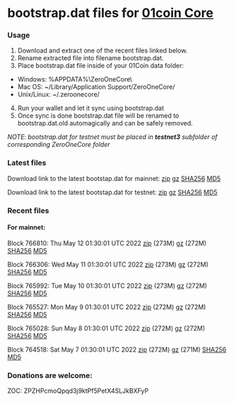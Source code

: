 # bootstrap.dat files for [01coin Core](https://01coin.io)

### Usage

1. Download and extract one of the recent files linked below.
2. Rename extracted file into filename bootstrap.dat.
3. Place bootstrap.dat file inside of your 01Coin data folder:
 - Windows: %APPDATA%\ZeroOneCore\
 - Mac OS: ~/Library/Application Support/ZeroOneCore/
 - Unix/Linux: ~/.zeroonecore/
4. Run your wallet and let it sync using bootstrap.dat
5. Once sync is done bootstrap.dat file will be renamed to bootstrap.dat.old automagically and can be safely removed.

_NOTE: bootstrap.dat for testnet must be placed in **testnet3** subfolder of corresponding ZeroOneCore folder_

### Latest files
Download link to the latest bootstap.dat for mainnet: [zip](https://files.01coin.io/mainnet/bootstrap.dat.zip) [gz](https://files.01coin.io/mainnet/bootstrap.dat.tar.gz) [SHA256](https://files.01coin.io/mainnet/sha256.txt) [MD5](https://files.01coin.io/mainnet/md5.txt)

Download link to the latest bootstap.dat for testnet: [zip](https://files.01coin.io/testnet/bootstrap.dat.zip) [gz](https://files.01coin.io/testnet/bootstrap.dat.tar.gz) [SHA256](https://files.01coin.io/testnet/sha256.txt) [MD5](https://files.01coin.io/testnet/md5.txt)

### Recent files

#### For mainnet:

Block 766810: Thu May 12 01:30:01 UTC 2022 [zip](https://files.01coin.io/mainnet/2022-05-12/bootstrap.dat.zip) (273M) [gz](https://files.01coin.io/mainnet/2022-05-12/bootstrap.dat.tar.gz) (272M) [SHA256](https://files.01coin.io/mainnet/2022-05-12/sha256.txt) [MD5](https://files.01coin.io/mainnet/2022-05-12/md5.txt)

Block 766306: Wed May 11 01:30:01 UTC 2022 [zip](https://files.01coin.io/mainnet/2022-05-11/bootstrap.dat.zip) (273M) [gz](https://files.01coin.io/mainnet/2022-05-11/bootstrap.dat.tar.gz) (272M) [SHA256](https://files.01coin.io/mainnet/2022-05-11/sha256.txt) [MD5](https://files.01coin.io/mainnet/2022-05-11/md5.txt)

Block 765992: Tue May 10 01:30:01 UTC 2022 [zip](https://files.01coin.io/mainnet/2022-05-10/bootstrap.dat.zip) (273M) [gz](https://files.01coin.io/mainnet/2022-05-10/bootstrap.dat.tar.gz) (272M) [SHA256](https://files.01coin.io/mainnet/2022-05-10/sha256.txt) [MD5](https://files.01coin.io/mainnet/2022-05-10/md5.txt)

Block 765527: Mon May  9 01:30:01 UTC 2022 [zip](https://files.01coin.io/mainnet/2022-05-09/bootstrap.dat.zip) (272M) [gz](https://files.01coin.io/mainnet/2022-05-09/bootstrap.dat.tar.gz) (272M) [SHA256](https://files.01coin.io/mainnet/2022-05-09/sha256.txt) [MD5](https://files.01coin.io/mainnet/2022-05-09/md5.txt)

Block 765028: Sun May  8 01:30:01 UTC 2022 [zip](https://files.01coin.io/mainnet/2022-05-08/bootstrap.dat.zip) (272M) [gz](https://files.01coin.io/mainnet/2022-05-08/bootstrap.dat.tar.gz) (272M) [SHA256](https://files.01coin.io/mainnet/2022-05-08/sha256.txt) [MD5](https://files.01coin.io/mainnet/2022-05-08/md5.txt)

Block 764518: Sat May  7 01:30:01 UTC 2022 [zip](https://files.01coin.io/mainnet/2022-05-07/bootstrap.dat.zip) (272M) [gz](https://files.01coin.io/mainnet/2022-05-07/bootstrap.dat.tar.gz) (271M) [SHA256](https://files.01coin.io/mainnet/2022-05-07/sha256.txt) [MD5](https://files.01coin.io/mainnet/2022-05-07/md5.txt)


### Donations are welcome:

ZOC: ZPZHPcmoQpqd3j9ktPf5PetX4SLJkBXFyP
